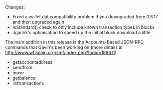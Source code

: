 Changes:
* Fixed a wallet.dat compatibility problem if you downgraded from 0.3.17 and then upgraded again
* IsStandard() check to only include known transaction types in blocks
* Jgarzik's optimisation to speed up the initial block download a little

The main addition in this release is the Accounts-Based JSON-RPC commands that Gavin's been working on (more details at http://www.wflscoin.org/smf/index.php?topic=1886.0).  
* getaccountaddress
* sendfrom
* move
* getbalance
* listtransactions
